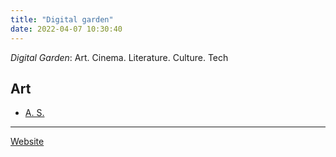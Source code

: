 ```yaml
---
title: "Digital garden"
date: 2022-04-07 10:30:40
---
```


*Digital Garden*: Art. Cinema. Literature. Culture. Tech

## Art
- [A. S.](as)



---

[Website](https://raghug.com/)